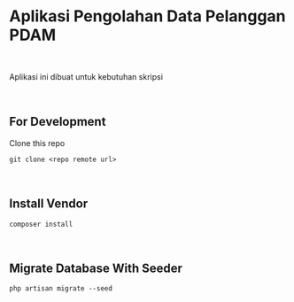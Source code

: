 # Aplikasi Pengolahan Data Pelanggan PDAM

<br />

Aplikasi ini dibuat untuk kebutuhan skripsi

<br />

## For Development

Clone this repo

```
git clone <repo remote url>
```
<br />

## Install Vendor

```
composer install
```

<br />

## Migrate Database With Seeder

```
php artisan migrate --seed
```